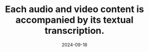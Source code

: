 ---
N: '116'
Rubrique: Images et médias
title: Each audio and video content is accompanied by its textual transcription.
abstract: 
categories: ["Images and media"]
agrege: O4116-E027
opquast: '4 116'
indiceebook: '27'
description: "Rule n° 027"
before: "026"
weight: "027"
after: "028"
actif: '1'
layout: rules
date: 2024-09-18
tags: ["", ""]
objectif: ["", ""]
Meo: [""]
Controle: [""
]
epubcheck: 
ace: 
Source: ["Opquast"]
Referentiel: [""]
Steps: ["", ""]
---